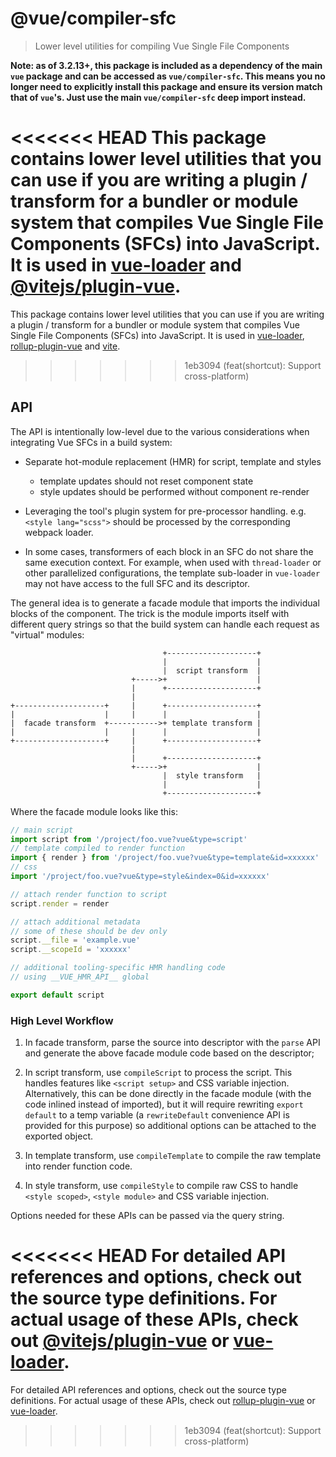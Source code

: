 # @vue/compiler-sfc

> Lower level utilities for compiling Vue Single File Components

**Note: as of 3.2.13+, this package is included as a dependency of the main `vue` package and can be accessed as `vue/compiler-sfc`. This means you no longer need to explicitly install this package and ensure its version match that of `vue`'s. Just use the main `vue/compiler-sfc` deep import instead.**

<<<<<<< HEAD
This package contains lower level utilities that you can use if you are writing a plugin / transform for a bundler or module system that compiles Vue Single File Components (SFCs) into JavaScript. It is used in [vue-loader](https://github.com/vuejs/vue-loader) and [@vitejs/plugin-vue](https://github.com/vitejs/vite-plugin-vue/tree/main/packages/plugin-vue).
=======
This package contains lower level utilities that you can use if you are writing a plugin / transform for a bundler or module system that compiles Vue Single File Components (SFCs) into JavaScript. It is used in [vue-loader](https://github.com/vuejs/vue-loader), [rollup-plugin-vue](https://github.com/vuejs/rollup-plugin-vue) and [vite](https://github.com/vitejs/vite).
>>>>>>> 1eb3094 (feat(shortcut): Support cross-platform)

## API

The API is intentionally low-level due to the various considerations when integrating Vue SFCs in a build system:

- Separate hot-module replacement (HMR) for script, template and styles

  - template updates should not reset component state
  - style updates should be performed without component re-render

- Leveraging the tool's plugin system for pre-processor handling. e.g. `<style lang="scss">` should be processed by the corresponding webpack loader.

- In some cases, transformers of each block in an SFC do not share the same execution context. For example, when used with `thread-loader` or other parallelized configurations, the template sub-loader in `vue-loader` may not have access to the full SFC and its descriptor.

The general idea is to generate a facade module that imports the individual blocks of the component. The trick is the module imports itself with different query strings so that the build system can handle each request as "virtual" modules:

```
                                  +--------------------+
                                  |                    |
                                  |  script transform  |
                           +----->+                    |
                           |      +--------------------+
                           |
+--------------------+     |      +--------------------+
|                    |     |      |                    |
|  facade transform  +----------->+ template transform |
|                    |     |      |                    |
+--------------------+     |      +--------------------+
                           |
                           |      +--------------------+
                           +----->+                    |
                                  |  style transform   |
                                  |                    |
                                  +--------------------+
```

Where the facade module looks like this:

```js
// main script
import script from '/project/foo.vue?vue&type=script'
// template compiled to render function
import { render } from '/project/foo.vue?vue&type=template&id=xxxxxx'
// css
import '/project/foo.vue?vue&type=style&index=0&id=xxxxxx'

// attach render function to script
script.render = render

// attach additional metadata
// some of these should be dev only
script.__file = 'example.vue'
script.__scopeId = 'xxxxxx'

// additional tooling-specific HMR handling code
// using __VUE_HMR_API__ global

export default script
```

### High Level Workflow

1. In facade transform, parse the source into descriptor with the `parse` API and generate the above facade module code based on the descriptor;

2. In script transform, use `compileScript` to process the script. This handles features like `<script setup>` and CSS variable injection. Alternatively, this can be done directly in the facade module (with the code inlined instead of imported), but it will require rewriting `export default` to a temp variable (a `rewriteDefault` convenience API is provided for this purpose) so additional options can be attached to the exported object.

3. In template transform, use `compileTemplate` to compile the raw template into render function code.

4. In style transform, use `compileStyle` to compile raw CSS to handle `<style scoped>`, `<style module>` and CSS variable injection.

Options needed for these APIs can be passed via the query string.

<<<<<<< HEAD
For detailed API references and options, check out the source type definitions. For actual usage of these APIs, check out [@vitejs/plugin-vue](https://github.com/vitejs/vite-plugin-vue/tree/main/packages/plugin-vue) or [vue-loader](https://github.com/vuejs/vue-loader/tree/next).
=======
For detailed API references and options, check out the source type definitions. For actual usage of these APIs, check out [rollup-plugin-vue](https://github.com/vuejs/rollup-plugin-vue/tree/next) or [vue-loader](https://github.com/vuejs/vue-loader/tree/next).
>>>>>>> 1eb3094 (feat(shortcut): Support cross-platform)
